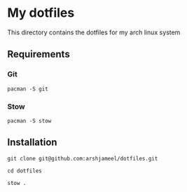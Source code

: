 # My dotfiles

This directory contains the dotfiles for my arch linux system

## Requirements

### Git

```
pacman -S git
```

### Stow

```
pacman -S stow
```

## Installation

```
git clone git@github.com:arshjameel/dotfiles.git
```

```
cd dotfiles
```

```
stow .
```
